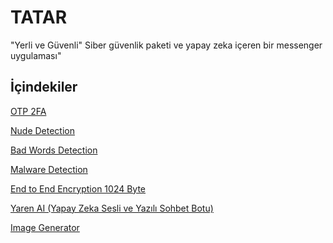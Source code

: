 
# TATAR

"Yerli ve Güvenli" Siber güvenlik paketi ve yapay zeka içeren bir messenger uygulaması"



## İçindekiler

[OTP 2FA]()

[Nude Detection]()

[Bad Words Detection]()

[Malware Detection]()

[End to End Encryption 1024 Byte]()

[Yaren AI (Yapay Zeka Sesli ve Yazılı Sohbet Botu)]()

[Image Generator]()




